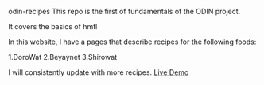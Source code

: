 odin-recipes
This repo is the first of fundamentals of the ODIN project.

It covers the basics of hmtl

In this website, I have a pages that describe recipes for the following foods:

1.DoroWat
2.Beyaynet
3.Shirowat


I will consistently update with more recipes.
[Live Demo](https://hanah29.github.io/odin-recipes/)
